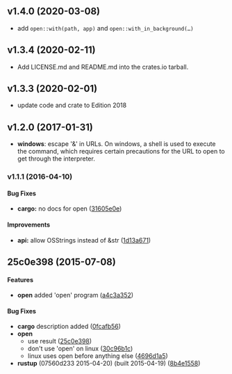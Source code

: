 ## v1.4.0 (2020-03-08)

* add `open::with(path, app)` and `open::with_in_background(…)`

## v1.3.4 (2020-02-11)

* Add LICENSE.md and README.md into the crates.io tarball.

## v1.3.3 (2020-02-01)

* update code and crate to Edition 2018

## v1.2.0 (2017-01-31)

* **windows**: escape '&' in URLs. On windows, a shell is used to execute the command, which
  requires certain precautions for the URL to open to get through the interpreter.


<a name="v1.1.1"></a>
### v1.1.1 (2016-04-10)


#### Bug Fixes

* **cargo:**  no docs for open ([31605e0e](https://github.com/Byron/open-rs/commit/31605e0eddfb0cf8db635dd4d86131bc46beae78))

#### Improvements

* **api:**  allow OSStrings instead of &str ([1d13a671](https://github.com/Byron/open-rs/commit/1d13a671f2c9bd9616bf185fac77b32da1dcf8ee))



<a name="25c0e398"></a>
## 25c0e398 (2015-07-08)


#### Features

* **open**  added 'open' program ([a4c3a352](https://github.com/Byron/open-rs/commit/a4c3a352c8f912211d5ab48daaf41cb847ebcc0c))

#### Bug Fixes

* **cargo**  description added ([0fcafb56](https://github.com/Byron/open-rs/commit/0fcafb56cdb5d154b3e983d17c93a1dd7c665426))
* **open**
  *  use result ([25c0e398](https://github.com/Byron/open-rs/commit/25c0e398856c24a2daf0444640567ed3fd2f4307))
  *  don't use 'open' on linux ([30c96b1c](https://github.com/Byron/open-rs/commit/30c96b1cb95c1e03bede218b8fb03bbd9ada9317))
  *  linux uses open before anything else ([4696d1a5](https://github.com/Byron/open-rs/commit/4696d1a5ec80691e97bb1be4261d4f79ee0ade4d))
* **rustup**  (07560d233 2015-04-20) (built 2015-04-19) ([8b4e1558](https://github.com/Byron/open-rs/commit/8b4e1558f09937c555ab381ea6399a2c0758c23d))



